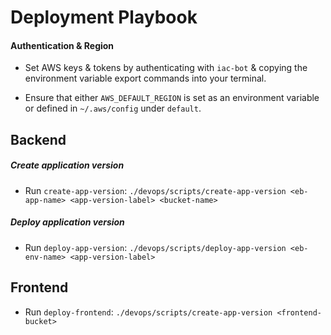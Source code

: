 # Deployment Playbook

#### Authentication & Region

- Set AWS keys & tokens by authenticating with `iac-bot` & copying the environment variable export commands into your terminal.

- Ensure that either `AWS_DEFAULT_REGION` is set as an environment variable or defined in `~/.aws/config` under `default`. 

## Backend

##### Create application version

- Run `create-app-version`: `./devops/scripts/create-app-version <eb-app-name> <app-version-label> <bucket-name>`

##### Deploy application version

- Run `deploy-app-version`: `./devops/scripts/deploy-app-version <eb-env-name> <app-version-label>`

## Frontend

- Run `deploy-frontend`: `./devops/scripts/create-app-version <frontend-bucket>`
